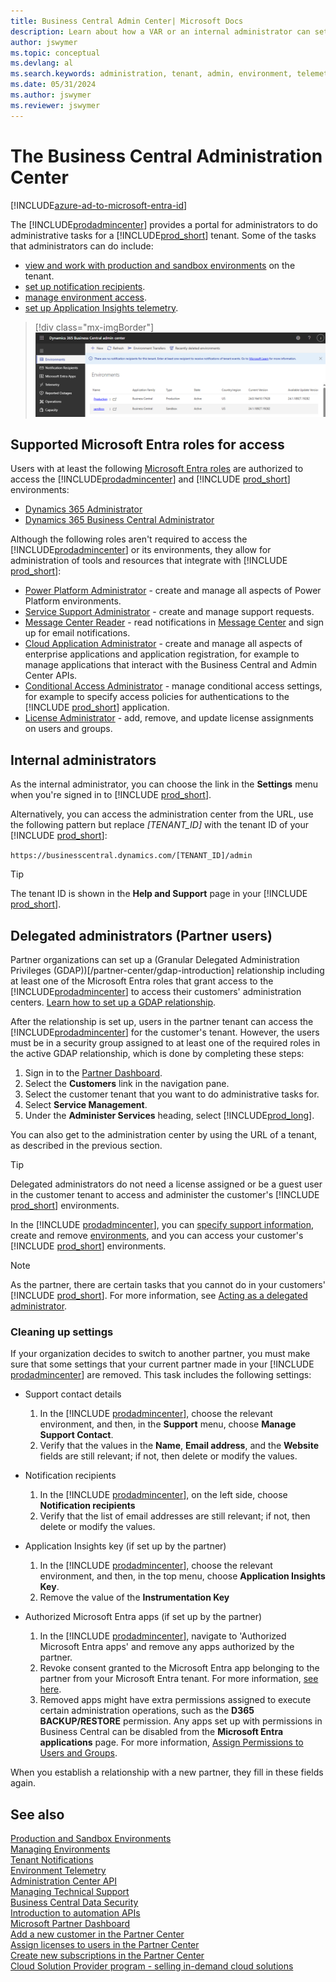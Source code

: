 ```yaml
---
title: Business Central Admin Center| Microsoft Docs
description: Learn about how a VAR or an internal administrator can set update windows and other admin tasks.  
author: jswymer
ms.topic: conceptual
ms.devlang: al
ms.search.keywords: administration, tenant, admin, environment, telemetry
ms.date: 05/31/2024
ms.author: jswymer
ms.reviewer: jswymer
---
```

# The Business Central Administration Center

[!INCLUDE[azure-ad-to-microsoft-entra-id](~/../shared-content/shared/azure-ad-to-microsoft-entra-id.md)]

The [!INCLUDE[prodadmincenter](../developer/includes/prodadmincenter.md)] provides a portal for administrators to do administrative tasks for a [!INCLUDE[prod_short](../developer/includes/prod_short.md)] tenant. Some of the tasks that administrators can do include:

- [view and work with production and sandbox environments](tenant-admin-center-environments.md) on the tenant.
- [set up notification recipients](tenant-admin-center-notifications.md).
- [manage environment access](tenant-admin-center-manage-access.md).
- [set up Application Insights telemetry](telemetry-enable-application-insights.md).

> [!div class="mx-imgBorder"]
> ![Business Central Admin Center.](../developer/media/admin/business_central_admin_center.png)

## Supported Microsoft Entra roles for access

Users with at least the following [Microsoft Entra roles](/entra/identity/role-based-access-control/permissions-reference) are authorized to access the [!INCLUDE[prodadmincenter](../developer/includes/prodadmincenter.md)] and [!INCLUDE [prod_short](../developer/includes/prod_short.md)] environments:

- [Dynamics 365 Administrator](/entra/identity/role-based-access-control/permissions-reference#dynamics-365-administrator)
- [Dynamics 365 Business Central Administrator](/entra/identity/role-based-access-control/permissions-reference#dynamics-365-business-central-administrator)

Although the following roles aren't required to access the [!INCLUDE[prodadmincenter](../developer/includes/prodadmincenter.md)] or its environments, they allow for administration of tools and resources that integrate with [!INCLUDE [prod_short](../developer/includes/prod_short.md)]:

- [Power Platform Administrator](/entra/identity/role-based-access-control/permissions-reference#power-platform-administrator) - create and manage all aspects of Power Platform environments.
- [Service Support Administrator](/entra/identity/role-based-access-control/permissions-reference#service-support-administrator) - create and manage support requests.
- [Message Center Reader](/entra/identity/role-based-access-control/permissions-reference#message-center-reader) - read notifications in [Message Center](/microsoft-365/admin/manage/message-center?view=o365-worldwide) and sign up for email notifications.
- [Cloud Application Administrator](/entra/identity/role-based-access-control/permissions-reference#cloud-application-administrator) - create and manage all aspects of enterprise applications and application registration, for example to manage applications that interact with the Business Central and Admin Center APIs.
- [Conditional Access Administrator](/entra/identity/role-based-access-control/permissions-reference#cloud-application-administrator) - manage conditional access settings, for example to specify access policies for authentications to the [!INCLUDE [prod_short](../developer/includes/prod_short.md)] application.
- [License Administrator](/entra/identity/role-based-access-control/permissions-reference#license-administrator) - add, remove, and update license assignments on users and groups.

## Internal administrators

As the internal administrator, you can choose the link in the **Settings** menu when you're signed in to [!INCLUDE [prod_short](../developer/includes/prod_short.md)].  

Alternatively, you can access the administration center from the URL, use the following pattern but replace *[TENANT_ID]* with the tenant ID of your [!INCLUDE [prod_short](../developer/includes/prod_short.md)]:

`https://businesscentral.dynamics.com/[TENANT_ID]/admin`

> [!TIP]
> The tenant ID is shown in the **Help and Support** page in your [!INCLUDE [prod_short](../developer/includes/prod_short.md)].  

## Delegated administrators (Partner users)

Partner organizations can set up a (Granular Delegated Administration Privileges (GDAP))[/partner-center/gdap-introduction] relationship including at least one of the Microsoft Entra roles that grant access to the [!INCLUDE[prodadmincenter](../developer/includes/prodadmincenter.md)] to access their customers' administration centers. [Learn how to set up a GDAP relationship](/partner-center/gdap-obtain-admin-permissions-to-manage-customer).

After the relationship is set up, users in the partner tenant can access the [!INCLUDE[prodadmincenter](../developer/includes/prodadmincenter.md)] for the customer's tenant. However, the users must be in a security group assigned to at least one of the required roles in the active GDAP relationship, which is done by completing these steps:

1. Sign in to the [Partner Dashboard](https://partnercenter.microsoft.com/dashboard).
2. Select the **Customers** link in the navigation pane.
3. Select the customer tenant that you want to do administrative tasks for.
4. Select **Service Management**.
5. Under the **Administer Services** heading, select [!INCLUDE[prod_long](../developer/includes/prod_long.md)].

You can also get to the administration center by using the URL of a tenant, as described in the previous section.

> [!TIP]
> Delegated administrators do not need a license assigned or be a guest user in the customer tenant to access and administer the customer's [!INCLUDE [prod_short](../developer/includes/prod_short.md)] environments.

In the [!INCLUDE [prodadmincenter](../developer/includes/prodadmincenter.md)], you can [specify support information](../technical-support.md#configuring-the-support-experience), create and remove [environments](tenant-admin-center-environments.md), and you can access your customer's [!INCLUDE [prod_short](../developer/includes/prod_short.md)] environments.

> [!NOTE]
> As the partner, there are certain tasks that you cannot do in your customers' [!INCLUDE [prod_short](../developer/includes/prod_short.md)]. For more information, see [Acting as a delegated administrator](tenant-administration.md#acting-as-a-delegated-administrator).

### Cleaning up settings

If your organization decides to switch to another partner, you must make sure that some settings that your current partner made in your [!INCLUDE [prodadmincenter](../developer/includes/prodadmincenter.md)] are removed. This task includes the following settings:

- Support contact details

    1. In the [!INCLUDE [prodadmincenter](../developer/includes/prodadmincenter.md)], choose the relevant environment, and then, in the **Support** menu, choose **Manage Support Contact**.
    2. Verify that the values in the **Name**, **Email address**, and the **Website** fields are still relevant; if not, then delete or modify the values.

- Notification recipients

    1. In the [!INCLUDE [prodadmincenter](../developer/includes/prodadmincenter.md)], on the left side, choose **Notification recipients**
    2. Verify that the list of email addresses are still relevant; if not, then delete or modify the values.

- Application Insights key (if set up by the partner)

    1. In the [!INCLUDE [prodadmincenter](../developer/includes/prodadmincenter.md)], choose the relevant environment, and then, in the top menu, choose **Application Insights Key**.
    2. Remove the value of the **Instrumentation Key**

- Authorized Microsoft Entra apps (if set up by the partner)

    1. In the [!INCLUDE [prodadmincenter](../developer/includes/prodadmincenter.md)], navigate to 'Authorized Microsoft Entra apps' and remove any apps authorized by the partner.
    2. Revoke consent granted to the Microsoft Entra app belonging to the partner from your Microsoft Entra tenant. For more information, [see here](/azure/active-directory/manage-apps/manage-application-permissions).
    3. Removed apps might have extra permissions assigned to execute certain administration operations, such as the **D365 BACKUP/RESTORE** permission. Any apps set up with permissions in Business Central can be disabled from the **Microsoft Entra applications** page. For more information, [Assign Permissions to Users and Groups](/dynamics365/business-central/ui-define-granular-permissions).

When you establish a relationship with a new partner, they fill in these fields again.


## See also

[Production and Sandbox Environments](environment-types.md)  
[Managing Environments](tenant-admin-center-environments.md)  
[Tenant Notifications](tenant-admin-center-notifications.md)  
[Environment Telemetry](tenant-admin-center-telemetry.md)  
[Administration Center API](administration-center-api.md)  
[Managing Technical Support](manage-technical-support.md)  
[Business Central Data Security](../security/data-security.md)  
[Introduction to automation APIs](itpro-introduction-to-automation-apis.md)  
[Microsoft Partner Dashboard](https://partnercenter.microsoft.com/dashboard)  
[Add a new customer in the Partner Center](/partner-center/add-a-new-customer)  
[Assign licenses to users in the Partner Center](/partner-center/assign-licenses-to-users)  
[Create new subscriptions in the Partner Center](/partner-center/create-a-new-subscription)  
[Cloud Solution Provider program - selling in-demand cloud solutions](/partner-center/csp-overview)  
